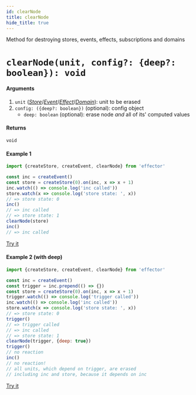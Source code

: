 ```yaml
---
id: clearNode
title: clearNode
hide_title: true
---
```


Method for destroying stores, events, effects, subscriptions and domains

# `clearNode(unit, config?: {deep?: boolean}): void`

#### Arguments

1. `unit` ([_Store_](Store.md)/[_Event_](Event.md)/[_Effect_](Effect.md)/[_Domain_](Domain.md)): unit to be erased
2. `config: ({deep?: boolean})` (optional): config object
   - `deep: boolean` (optional): erase node _and_ all of its' computed values

#### Returns

`void`

#### Example 1

```js
import {createStore, createEvent, clearNode} from 'effector'

const inc = createEvent()
const store = createStore(0).on(inc, x => x + 1)
inc.watch(() => console.log('inc called'))
store.watch(x => console.log('store state: ', x))
// => store state: 0
inc()
// => inc called
// => store state: 1
clearNode(store)
inc()
// => inc called
```

[Try it](https://share.effector.dev/WjuSl6aN)

#### Example 2 (with deep)

```js
import {createStore, createEvent, clearNode} from 'effector'

const inc = createEvent()
const trigger = inc.prepend(() => {})
const store = createStore(0).on(inc, x => x + 1)
trigger.watch(() => console.log('trigger called'))
inc.watch(() => console.log('inc called'))
store.watch(x => console.log('store state: ', x))
// => store state: 0
trigger()
// => trigger called
// => inc called
// => store state: 1
clearNode(trigger, {deep: true})
trigger()
// no reaction
inc()
// no reaction!
// all units, which depend on trigger, are erased
// including inc and store, because it depends on inc
```

[Try it](https://share.effector.dev/EkETZtKI)
